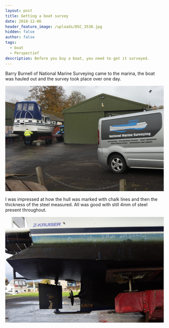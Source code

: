 ```yaml
---
layout: post
title: Getting a boat survey
date: 2018-12-06
header_feature_image: /uploads/DSC_3538.jpg
hidden: false
author: false
tags:
  - boat
  - Perspectief
description: Before you buy a boat, you need to get it surveyed.
---
```


Barry Burnell of National Marine Surveying came to the marina, the boat was hauled out and the survey took place over one day.

![Getting a survey](/uploads/DSC_3563.jpg "Getting a survey")

I was impressed at how the hull was marked with chalk lines and then the thickness of the steel measured. All was good with still 4mm of steel present throughout.

![Hull marked with chalk to help survey of hull](/uploads/DSC_3581.jpg "Hull marked with chalk to help survey of hull")
